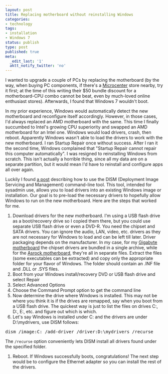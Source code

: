 ```yaml
---
layout: post
title: Replacing motherboard without reinstalling Windows
categories:
- technology
tags:
- installation
- Windows 7
status: publish
type: post
published: true
meta:
  _edit_last: '1'
  aktt_notify_twitter: 'no'
---
```

I wanted to upgrade a couple of PCs by replacing the motherboard (by the way, when buying PC components, if there's a [Microcenter](http://microcenter.com/) store nearby, try it first; at the time of this writing their $50 bundle discount for a motherboard-CPU combo cannot be beat, even by much-loved online enthusiast stores).  Afterwards, I found that Windows 7 wouldn't boot.

In my prior experience, Windows would automatically detect the new motherboard and reconfigure itself accordingly.  However, in those cases, I'd always replaced an AMD motherboard with the same.  This time I finally succumbed to Intel's growing CPU superiority and swapped an AMD motherboard for an Intel one. Windows would load drivers, crash, then reboot.  Apparently Windows wasn't able to load the drivers to work with the new motherboard. I ran Startup Repair once without success.  After I ran it the second time, Windows complained that "Startup Repair cannot repair this computer automatically".  I was resigned to reinstalling Windows from scratch.  This isn't actually a horrible thing, since all my data are on a separate partition, but it would mean I'd have to reinstall and configure apps all over again.

Luckily I found [a post](http://www.msigeek.com/2661/add-or-remove-a-driver-from-a-wim-image-using-dism) describing how to use the DISM (Deployment Image Servicing and Management) command-line tool.  This tool, intended for sysadmin use, allows you to load drivers into an existing Windows image or installation.  Our goal is to pre-load the necessary drivers to hopefully allow Windows to run on the new motherboard.  Here are the steps that worked for me.

1. Download drivers for the new motherboard.  I'm using a USB flash drive as a boot/recovery drive so I copied them there, but you could use separate USB flash drive or even a DVD-R. You need the chipset and SATA drivers.  You can ignore the audio, LAN, video, etc. drivers as they are not necessary for Windows to load and can be left till later. Driver packaging depends on the manufacturer.  In my case, for my [Gigabyte motherboard](http://www.gigabyte.com/products/product-page.aspx?pid=3726#dl) the chipset drivers are bundled in a single archive, while for the [Asrock motherboard](http://www.asrock.com/mb/Intel/Z77%20Extreme4/?cat=Download&os=Win7), they're all in separate files. Extract the files (some executables can be extracted) and copy only the appropriate folder for your flavor of Windows. The folder should contain an .INF file and .DLL or .SYS files.
1. Boot from your Windows install/recovery DVD or USB flash drive and select Repair
1. Select Advanced Options
1. Choose the Command Prompt option to get the command line
1. Now determine the drive where Windows is installed. This may not be where you think it is if the drives are remapped, say when you boot from a USB flash drive. The quickest way is just to list the files on drives C:, D:, E:, etc. and figure out which is which.
1. Let's say Windows is installed under C: and the drivers are under D:\mydrivers, use DISM follows:
<pre>
dism /image:C: /add-driver /driver:D:\mydrivers /recurse
</pre>
The `/recurse` option conveniently lets DISM  install all drivers found under the specified folder.
1. Reboot. If Windows successfully boots, congratulations! The next step would be to configure the Ethernet adapter so you can install the rest of the drivers.